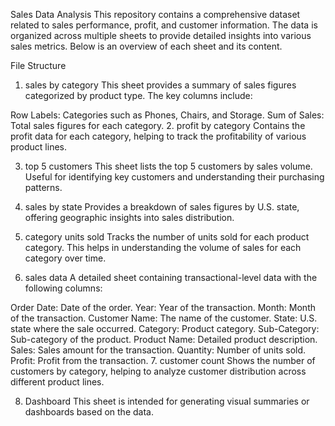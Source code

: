 Sales Data Analysis
This repository contains a comprehensive dataset related to sales performance, profit, and customer information. The data is organized across multiple sheets to provide detailed insights into various sales metrics. Below is an overview of each sheet and its content.

File Structure
1. sales by category
This sheet provides a summary of sales figures categorized by product type. The key columns include:

Row Labels: Categories such as Phones, Chairs, and Storage.
Sum of Sales: Total sales figures for each category.
2. profit by category
Contains the profit data for each category, helping to track the profitability of various product lines.

3. top 5 customers
This sheet lists the top 5 customers by sales volume. Useful for identifying key customers and understanding their purchasing patterns.

4. sales by state
Provides a breakdown of sales figures by U.S. state, offering geographic insights into sales distribution.

5. category units sold
Tracks the number of units sold for each product category. This helps in understanding the volume of sales for each category over time.

6. sales data
A detailed sheet containing transactional-level data with the following columns:

Order Date: Date of the order.
Year: Year of the transaction.
Month: Month of the transaction.
Customer Name: The name of the customer.
State: U.S. state where the sale occurred.
Category: Product category.
Sub-Category: Sub-category of the product.
Product Name: Detailed product description.
Sales: Sales amount for the transaction.
Quantity: Number of units sold.
Profit: Profit from the transaction.
7. customer count
Shows the number of customers by category, helping to analyze customer distribution across different product lines.

8. Dashboard
This sheet is intended for generating visual summaries or dashboards based on the data.
